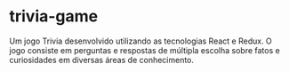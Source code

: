 # trivia-game
Um jogo Trivia desenvolvido utilizando as tecnologias React e Redux. O jogo consiste em perguntas e respostas de múltipla escolha sobre fatos e curiosidades em diversas áreas de conhecimento. 
